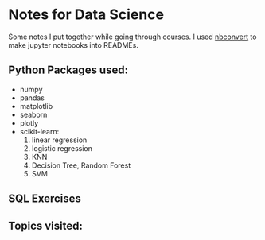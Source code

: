 
# Notes for Data Science
Some notes I put together while going through courses.
I used [nbconvert](https://github.com/jupyter/nbconvert) to make jupyter notebooks into READMEs.

## Python Packages used:
* numpy
* pandas
* matplotlib
* seaborn
* plotly
* scikit-learn:
  1. linear regression
  2. logistic regression
  3. KNN
  4. Decision Tree, Random Forest
  5. SVM

## SQL Exercises

## Topics visited:
